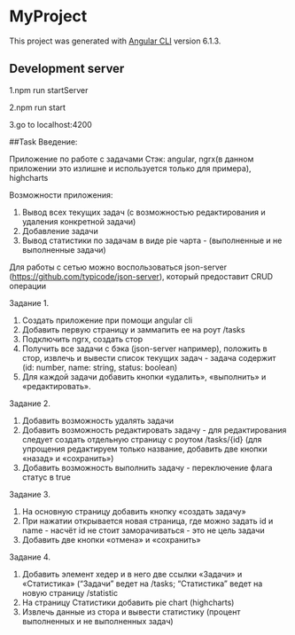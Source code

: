 # MyProject

This project was generated with [Angular CLI](https://github.com/angular/angular-cli) version 6.1.3.

## Development server

1.npm run startServer 

2.npm run start 

3.go to localhost:4200

##Task
Введение: 

Приложение по работе с задачами
Стэк: angular, ngrx(в данном приложении это излишне и используется только для примера), highcharts

Возможности приложения: 
1. Вывод всех текущих задач (с возможностью редактирования и удаления конкретной задачи) 
2. Добавление задачи 
3. Вывод статистики по задачам в виде pie чарта - (выполненные и не выполненные задачи)

Для работы с сетью можно воспользоваться json-server (https://github.com/typicode/json-server), который предоставит CRUD операции

Задание 1. 
1. Создать приложение при помощи angular cli
2. Добавить первую страницу и заммапить ее на роут /tasks
3. Подключить ngrx, создать стор 
4. Получить все задачи с бэка (json-server например), положить в стор, извлечь и вывести список текущих задач - задача содержит (id: number, name: string, status: boolean)
5. Для каждой задачи добавить кнопки «удалить», «выполнить» и «редактировать».

Задание 2. 
1. Добавить возможность удалять задачи
2. Добавить возможность редактировать задачу - для редактирования следует создать отдельную страницу с роутом /tasks/{id} (для упрощения редактируем только название, добавить две кнопки «назад» и «сохранить») 
3. Добавить возможность выполнить задачу - переключение флага статус в true

Задание 3. 
1. На основную страницу добавить кнопку «создать задачу»
2. При нажатии открывается новая страница, где можно задать id и name - насчёт id не стоит заморачиваться - это не цель задачи
3. Добавить две кнопки «отмена» и «сохранить»

Задание 4.
1. Добавить элемент хедер и в него две ссылки «Задачи» и «Статистика» (“Задачи” ведет на /tasks; “Статистика” ведет на новую страницу /statistic
2. На страницу Статистики добавить pie chart (highcharts)
3. Извлечь данные из стора и вывести статистику (процент выполненных и не выполненных задач)

